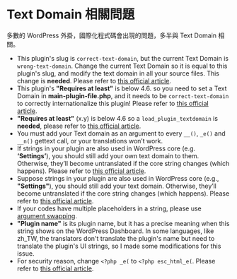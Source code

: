 # Text Domain 相關問題
多數的 WordPress 外掛，國際化程式碼會出現的問題，多半與 Text Domain 相關。
- This plugin's slug is `correct-text-domain`, but the current Text Domain is `wrong-text-domain`. Change the current Text Domain so it is equal to this plugin's slug, and modify the text domain in all your source files. This change is **needed**. Please refer to [this official article](https://developer.wordpress.org/plugins/internationalization/how-to-internationalize-your-plugin/#text-domains).
- This plugin's **"Requires at least"** is below 4.6. so you need to set a Text Domain in **main-plugin-file.php**, and it needs to be `correct-text-domain` to correctly internationalize this plugin! Please refer to [this official article](https://developer.wordpress.org/plugins/internationalization/how-to-internationalize-your-plugin/#text-domains).
- **"Requires at least"** (x.y) is below 4.6 so a `load_plugin_textdomain` is **needed**, please refer to [this official article](https://developer.wordpress.org/plugins/internationalization/how-to-internationalize-your-plugin/#loading-text-domain).
- You must add your Text domain as an argument to every `__()`, `_e()` and `__n()` gettext call, or your translations won’t work.
- If strings in your plugin are also used in WordPress core (e.g. **‘Settings’**), you should still add your own text domain to them. Otherwise, they’ll become untranslated if the core string changes (which happens). Please refer to [this official article](https://developer.wordpress.org/plugins/internationalization/how-to-internationalize-your-plugin/#add-text-domain-to-strings).
- Suppose strings in your plugin are also used in WordPress core (e.g., **"Settings"**), you should still add your text domain. Otherwise, they’ll become untranslated if the core string changes (which happens). Please refer to [this official article](https://developer.wordpress.org/plugins/internationalization/how-to-internationalize-your-plugin/#add-text-domain-to-strings).
- If your codes have multiple placeholders in a string, please use [argument swapping](https://www.php.net/manual/en/function.sprintf.php#example-4829).
- **"Plugin name"** is its plugin name, but it has a precise meaning when this string shows on the WordPress Dashboard. In some languages, like zh_TW, the translators don't translate the plugin's name but need to translate the plugin's UI strings, so I made some modifications for this issue.
- For security reason, change `<?php _e(` to `<?php esc_html_e(`. Please refer to [this official article](https://developer.wordpress.org/plugins/internationalization/security/).
